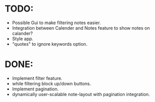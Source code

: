 # TODO:

- Possible Gui to make filtering notes easier.
- Integration between Calender and Notes feature to show notes on calander?
- Style app.
- "quotes" to ignore keywords option.

# DONE:

- Implement filter feature.
- while filtering block up/down buttons.
- Implement pagination.
- dynamically user-scalable note-layout with pagination integration.
